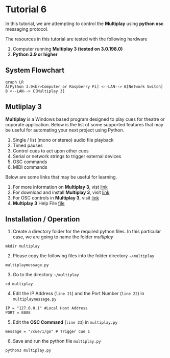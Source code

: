 # Tutorial 6
In this tutorial, we are attempting to control the **Multiplay** using **python osc** messaging protocol.

The resources in this tutorial are tested with the following hardware
1. Computer running **Multiplay 3 (tested on 3.0.198.0)**
2. **Python 3.9 or higher**

## System Flowchart
```mermaid
graph LR
A[Python 3.9<br>Computer or Raspberry Pi] <--LAN--> B[Network Switch]
B <--LAN--> C[Multiplay 3]
```

## Mutliplay 3

**Multiplay** is a Windows based program designed to play cues for theatre or coporate application. Below is the list of some supported features that may be useful for automating your next project using Python. 

1. Single / list (mono or stereo) audio file playback
2. Timed pauses
3. Control cues to act upon other cues
4. Serial or network strings to trigger external devices 
5. OSC commands 
6. MIDI commands 

Below are some links that may be useful for learning. 

1. For more information on **Multiplay 3**, vist [link](https://da-share.com/forum/index.php)
2. For download and install **Multiplay 3**, visit [link](https://da-share.com/forum/index.php?topic=74.0)
3. For OSC controls in **Multiplay 3**, visit [link](https://da-share.com/forum/index.php?topic=249.0)
4. **Multiplay 3** Help File [file](http://da-share.com/help/multiplay3/index.html)

## Installation / Operation

1. Create a directory folder for the required python files. In this particular case, we are going to name the folder *multiplay*

```
mkdir multiplay
```

2. Please copy the following files into the folder directory `~/multiplay`
```
multiplaymessage.py
```

3. Go to the directory `~/multiplay`
```
cd multiplay
```

4. Edit the IP Address (`line 21`) and the Port Number (`line 22`) in `multiplaymessage.py`
```
IP = "127.0.0.1" #Local Host Address
PORT = 8888
```

5. Edit the **OSC Command** (`line 23`) in `multiplay.py`
```
message = "/cue/1/go" # Trigger Cue 1
```

6. Save and run the python file `multiplay.py`
```
python3 multiplay.py
```